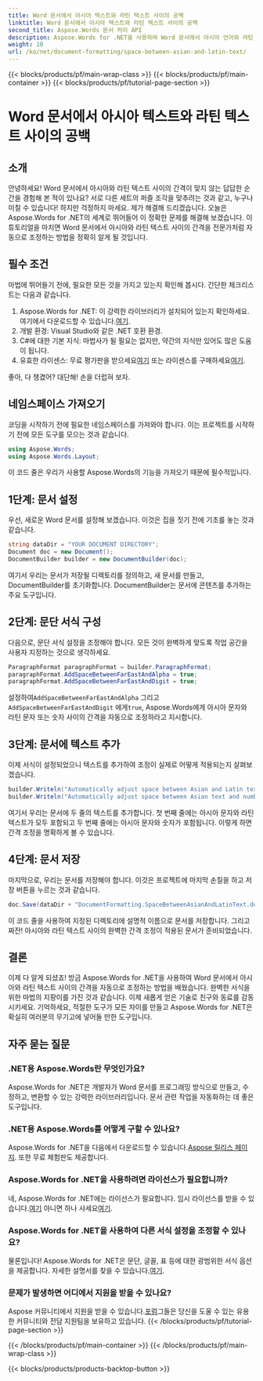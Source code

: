 ```yaml
---
title: Word 문서에서 아시아 텍스트와 라틴 텍스트 사이의 공백
linktitle: Word 문서에서 아시아 텍스트와 라틴 텍스트 사이의 공백
second_title: Aspose.Words 문서 처리 API
description: Aspose.Words for .NET을 사용하여 Word 문서에서 아시아 언어와 라틴 문자 사이의 간격을 자동으로 조절하는 방법을 자세하고 단계별 가이드를 통해 알아보세요.
weight: 10
url: /ko/net/document-formatting/space-between-asian-and-latin-text/
---
```


{{< blocks/products/pf/main-wrap-class >}}
{{< blocks/products/pf/main-container >}}
{{< blocks/products/pf/tutorial-page-section >}}

# Word 문서에서 아시아 텍스트와 라틴 텍스트 사이의 공백

## 소개

안녕하세요! Word 문서에서 아시아와 라틴 텍스트 사이의 간격이 맞지 않는 답답한 순간을 경험해 본 적이 있나요? 서로 다른 세트의 퍼즐 조각을 맞추려는 것과 같고, 누구나 미칠 수 있습니다! 하지만 걱정하지 마세요. 제가 해결해 드리겠습니다. 오늘은 Aspose.Words for .NET의 세계로 뛰어들어 이 정확한 문제를 해결해 보겠습니다. 이 튜토리얼을 마치면 Word 문서에서 아시아와 라틴 텍스트 사이의 간격을 전문가처럼 자동으로 조정하는 방법을 정확히 알게 될 것입니다.

## 필수 조건

마법에 뛰어들기 전에, 필요한 모든 것을 가지고 있는지 확인해 봅시다. 간단한 체크리스트는 다음과 같습니다.

1.  Aspose.Words for .NET: 이 강력한 라이브러리가 설치되어 있는지 확인하세요. 여기에서 다운로드할 수 있습니다.[여기](https://releases.aspose.com/words/net/).
2. 개발 환경: Visual Studio와 같은 .NET 호환 환경.
3. C#에 대한 기본 지식: 마법사가 될 필요는 없지만, 약간의 지식만 있어도 많은 도움이 됩니다.
4.  유효한 라이센스: 무료 평가판을 받으세요[여기](https://releases.aspose.com/) 또는 라이센스를 구매하세요[여기](https://purchase.aspose.com/buy).

좋아, 다 챙겼어? 대단해! 손을 더럽혀 보자.

## 네임스페이스 가져오기

코딩을 시작하기 전에 필요한 네임스페이스를 가져와야 합니다. 이는 프로젝트를 시작하기 전에 모든 도구를 모으는 것과 같습니다.

```csharp
using Aspose.Words;
using Aspose.Words.Layout;
```

이 코드 줄은 우리가 사용할 Aspose.Words의 기능을 가져오기 때문에 필수적입니다.

## 1단계: 문서 설정

우선, 새로운 Word 문서를 설정해 보겠습니다. 이것은 집을 짓기 전에 기초를 놓는 것과 같습니다.

```csharp
string dataDir = "YOUR DOCUMENT DIRECTORY";
Document doc = new Document();
DocumentBuilder builder = new DocumentBuilder(doc);
```

여기서 우리는 문서가 저장될 디렉토리를 정의하고, 새 문서를 만들고, DocumentBuilder를 초기화합니다. DocumentBuilder는 문서에 콘텐츠를 추가하는 주요 도구입니다.

## 2단계: 문단 서식 구성

다음으로, 문단 서식 설정을 조정해야 합니다. 모든 것이 완벽하게 맞도록 작업 공간을 사용자 지정하는 것으로 생각하세요.

```csharp
ParagraphFormat paragraphFormat = builder.ParagraphFormat;
paragraphFormat.AddSpaceBetweenFarEastAndAlpha = true;
paragraphFormat.AddSpaceBetweenFarEastAndDigit = true;
```

 설정하여`AddSpaceBetweenFarEastAndAlpha` 그리고`AddSpaceBetweenFarEastAndDigit` 에게`true`, Aspose.Words에게 아시아 문자와 라틴 문자 또는 숫자 사이의 간격을 자동으로 조정하라고 지시합니다.

## 3단계: 문서에 텍스트 추가

이제 서식이 설정되었으니 텍스트를 추가하여 조정이 실제로 어떻게 적용되는지 살펴보겠습니다.

```csharp
builder.Writeln("Automatically adjust space between Asian and Latin text");
builder.Writeln("Automatically adjust space between Asian text and numbers");
```

여기서 우리는 문서에 두 줄의 텍스트를 추가합니다. 첫 번째 줄에는 아시아 문자와 라틴 텍스트가 모두 포함되고 두 번째 줄에는 아시아 문자와 숫자가 포함됩니다. 이렇게 하면 간격 조정을 명확하게 볼 수 있습니다.

## 4단계: 문서 저장

마지막으로, 우리는 문서를 저장해야 합니다. 이것은 프로젝트에 마지막 손질을 하고 저장 버튼을 누르는 것과 같습니다.

```csharp
doc.Save(dataDir + "DocumentFormatting.SpaceBetweenAsianAndLatinText.docx");
```

이 코드 줄을 사용하여 지정된 디렉토리에 설명적 이름으로 문서를 저장합니다. 그리고 짜잔! 아시아와 라틴 텍스트 사이의 완벽한 간격 조정이 적용된 문서가 준비되었습니다.

## 결론

이제 다 알게 되셨죠! 방금 Aspose.Words for .NET을 사용하여 Word 문서에서 아시아와 라틴 텍스트 사이의 간격을 자동으로 조정하는 방법을 배웠습니다. 완벽한 서식을 위한 마법의 지팡이를 가진 것과 같습니다. 이제 새롭게 얻은 기술로 친구와 동료를 감동시키세요. 기억하세요, 적절한 도구가 모든 차이를 만들고 Aspose.Words for .NET은 확실히 여러분의 무기고에 넣어둘 만한 도구입니다.

## 자주 묻는 질문

### .NET용 Aspose.Words란 무엇인가요?

Aspose.Words for .NET은 개발자가 Word 문서를 프로그래밍 방식으로 만들고, 수정하고, 변환할 수 있는 강력한 라이브러리입니다. 문서 관련 작업을 자동화하는 데 좋은 도구입니다.

### .NET용 Aspose.Words를 어떻게 구할 수 있나요?

 Aspose.Words for .NET을 다음에서 다운로드할 수 있습니다.[Aspose 릴리스 페이지](https://releases.aspose.com/words/net/). 또한 무료 체험판도 제공합니다.

### Aspose.Words for .NET을 사용하려면 라이선스가 필요합니까?

 네, Aspose.Words for .NET에는 라이선스가 필요합니다. 임시 라이선스를 받을 수 있습니다.[여기](https://purchase.aspose.com/temporary-license/) 아니면 하나 사세요[여기](https://purchase.aspose.com/buy).

### Aspose.Words for .NET을 사용하여 다른 서식 설정을 조정할 수 있나요?

 물론입니다! Aspose.Words for .NET은 문단, 글꼴, 표 등에 대한 광범위한 서식 옵션을 제공합니다. 자세한 설명서를 찾을 수 있습니다.[여기](https://reference.aspose.com/words/net/).

### 문제가 발생하면 어디에서 지원을 받을 수 있나요?

 Aspose 커뮤니티에서 지원을 받을 수 있습니다.[포럼](https://forum.aspose.com/c/words/8)그들은 당신을 도울 수 있는 유용한 커뮤니티와 전담 지원팀을 보유하고 있습니다.
{{< /blocks/products/pf/tutorial-page-section >}}

{{< /blocks/products/pf/main-container >}}
{{< /blocks/products/pf/main-wrap-class >}}

{{< blocks/products/products-backtop-button >}}
